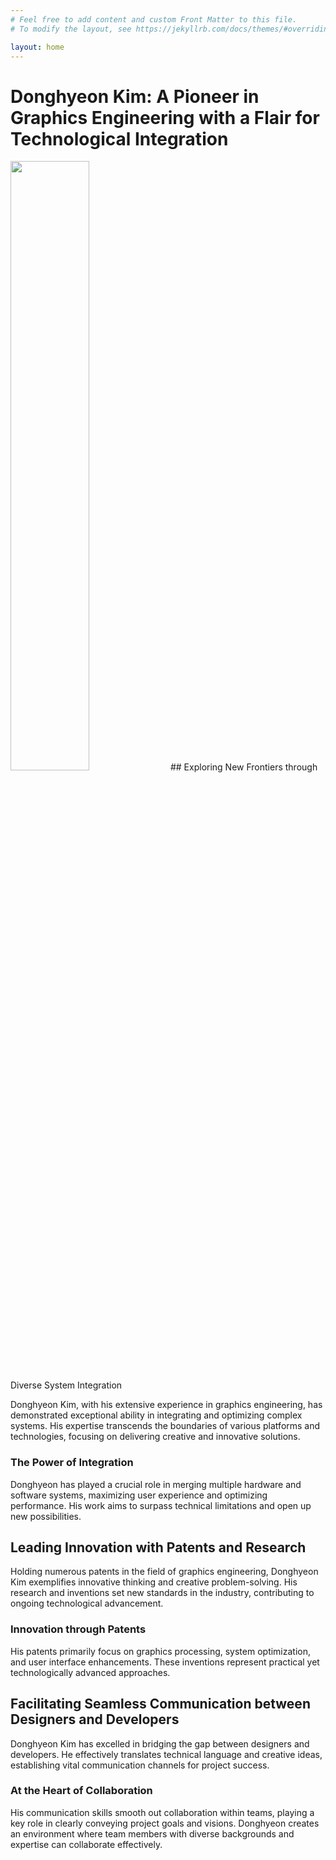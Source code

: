 ```yaml
---
# Feel free to add content and custom Front Matter to this file.
# To modify the layout, see https://jekyllrb.com/docs/themes/#overriding-theme-defaults

layout: home
---
```



# **Donghyeon Kim:** A Pioneer in Graphics Engineering with a Flair for Technological Integration

<img src="../../assets/images/profile.png" width="50%">
## Exploring New Frontiers through Diverse System Integration

Donghyeon Kim, with his extensive experience in graphics engineering, has demonstrated exceptional ability in integrating and optimizing complex systems. His expertise transcends the boundaries of various platforms and technologies, focusing on delivering creative and innovative solutions.

### **The Power of Integration**
Donghyeon has played a crucial role in merging multiple hardware and software systems, maximizing user experience and optimizing performance. His work aims to surpass technical limitations and open up new possibilities.

## Leading Innovation with Patents and Research
Holding numerous patents in the field of graphics engineering, Donghyeon Kim exemplifies innovative thinking and creative problem-solving. His research and inventions set new standards in the industry, contributing to ongoing technological advancement.

### **Innovation through Patents**
His patents primarily focus on graphics processing, system optimization, and user interface enhancements. These inventions represent practical yet technologically advanced approaches.

## Facilitating Seamless Communication between Designers and Developers
Donghyeon Kim has excelled in bridging the gap between designers and developers. He effectively translates technical language and creative ideas, establishing vital communication channels for project success.

### **At the Heart of Collaboration**
His communication skills smooth out collaboration within teams, playing a key role in clearly conveying project goals and visions. Donghyeon creates an environment where team members with diverse backgrounds and expertise can collaborate effectively.